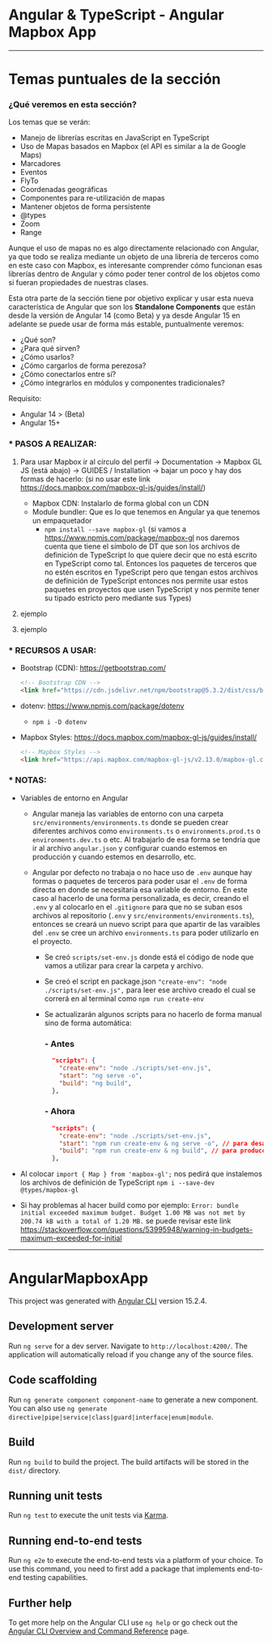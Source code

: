 # Angular & TypeScript - Angular Mapbox App

---

# Temas puntuales de la sección

### ¿Qué veremos en esta sección?

Los temas que se verán:

- Manejo de librerías escritas en JavaScript en TypeScript
- Uso de Mapas basados en Mapbox (el API es similar a la de Google Maps)
- Marcadores
- Eventos
- FlyTo
- Coordenadas geográficas
- Componentes para re-utilización de mapas
- Mantener objetos de forma persistente
- @types
- Zoom
- Range

Aunque el uso de mapas no es algo directamente relacionado con Angular, ya que todo se realiza mediante un objeto de una librería de terceros como en este caso con Mapbox, es interesante comprender cómo funcionan esas librerías dentro de Angular y cómo poder tener control de los objetos como si fueran propiedades de nuestras clases.

Esta otra parte de la sección tiene por objetivo explicar y usar esta nueva característica de Angular que son los **Standalone Components** que están desde la versión de Angular 14 (como Beta) y ya desde Angular 15 en adelante se puede usar de forma más estable, puntualmente veremos:

- ¿Qué son?
- ¿Para qué sirven?
- ¿Cómo usarlos?
- ¿Cómo cargarlos de forma perezosa?
- ¿Cómo conectarlos entre sí?
- ¿Cómo integrarlos en módulos y componentes tradicionales?

Requisito:

- Angular 14 > (Beta)
- Angular 15+

### \* PASOS A REALIZAR:

1. Para usar Mapbox ir al círculo del perfil -> Documentation -> Mapbox GL JS (está abajo) -> GUIDES / Installation -> bajar un poco y hay dos formas de hacerlo: (si no usar este link https://docs.mapbox.com/mapbox-gl-js/guides/install/)

   - Mapbox CDN: Instalarlo de forma global con un CDN
   - Module bundler: Que es lo que tenemos en Angular ya que tenemos un empaquetador
     - `npm install --save mapbox-gl` (si vamos a https://www.npmjs.com/package/mapbox-gl nos daremos cuenta que tiene el símbolo de DT que son los archivos de definición de TypeScript lo que quiere decir que no está escrito en TypeScript como tal. Entonces los paquetes de terceros que no estén escritos en TypeScript pero que tengan estos archivos de definición de TypeScript entonces nos permite usar estos paquetes en proyectos que usen TypeScript y nos permite tener su tipado estricto pero mediante sus Types)

2. ejemplo
3. ejemplo

### \* RECURSOS A USAR:

- Bootstrap (CDN): https://getbootstrap.com/

  ```html
  <!-- Bootstrap CDN -->
  <link href="https://cdn.jsdelivr.net/npm/bootstrap@5.3.2/dist/css/bootstrap.min.css" rel="stylesheet" integrity="sha384-T3c6CoIi6uLrA9TneNEoa7RxnatzjcDSCmG1MXxSR1GAsXEV/Dwwykc2MPK8M2HN" crossorigin="anonymous" />
  ```

- dotenv: https://www.npmjs.com/package/dotenv

  - `npm i -D dotenv`

- Mapbox Styles: https://docs.mapbox.com/mapbox-gl-js/guides/install/

  ```html
  <!-- Mapbox Styles -->
  <link href="https://api.mapbox.com/mapbox-gl-js/v2.13.0/mapbox-gl.css" rel="stylesheet" />
  ```

### \* NOTAS:

- Variables de entorno en Angular

  - Angular maneja las variables de entorno con una carpeta `src/environments/environments.ts` donde se pueden crear diferentes archivos como `environments.ts` o `environments.prod.ts` o `environments.dev.ts` o etc. Al trabajarlo de esa forma se tendría que ir al archivo `angular.json` y configurar cuando estemos en producción y cuando estemos en desarrollo, etc.
  - Angular por defecto no trabaja o no hace uso de `.env` aunque hay formas o paquetes de terceros para poder usar el `.env` de forma directa en donde se necesitaría esa variable de entorno. En este caso al hacerlo de una forma personalizada, es decir, creando el `.env` y al colocarlo en el `.gitignore` para que no se suban esos archivos al repositorio (`.env` y `src/environments/environments.ts`), entonces se creará un nuevo script para que apartir de las varaibles del `.env` se cree un archivo `environments.ts` para poder utilizarlo en el proyecto.

    - Se creó `scripts/set-env.js` donde está el código de node que vamos a utilizar para crear la carpeta y archivo.
    - Se creó el script en package.json `"create-env": "node ./scripts/set-env.js",` para leer ese archivo creado el cual se correrá en al terminal como `npm run create-env`
    - Se actualizarán algunos scripts para no hacerlo de forma manual sino de forma automática:

      ### - Antes

      ```json
        "scripts": {
          "create-env": "node ./scripts/set-env.js",
          "start": "ng serve -o",
          "build": "ng build",
        },
      ```

      ### - Ahora

      ```json
        "scripts": {
          "create-env": "node ./scripts/set-env.js",
          "start": "npm run create-env & ng serve -o", // para desarrollo
          "build": "npm run create-env & ng build", // para producción
        },
      ```

- Al colocar `import { Map } from 'mapbox-gl';` nos pedirá que instalemos los archivos de definición de TypeScript `npm i --save-dev @types/mapbox-gl`

- Si hay problemas al hacer build como por ejemplo: `Error: bundle initial exceeded maximum budget. Budget 1.00 MB was not met by 200.74 kB with a total of 1.20 MB.` se puede revisar este link https://stackoverflow.com/questions/53995948/warning-in-budgets-maximum-exceeded-for-initial

---

# AngularMapboxApp

This project was generated with [Angular CLI](https://github.com/angular/angular-cli) version 15.2.4.

## Development server

Run `ng serve` for a dev server. Navigate to `http://localhost:4200/`. The application will automatically reload if you change any of the source files.

## Code scaffolding

Run `ng generate component component-name` to generate a new component. You can also use `ng generate directive|pipe|service|class|guard|interface|enum|module`.

## Build

Run `ng build` to build the project. The build artifacts will be stored in the `dist/` directory.

## Running unit tests

Run `ng test` to execute the unit tests via [Karma](https://karma-runner.github.io).

## Running end-to-end tests

Run `ng e2e` to execute the end-to-end tests via a platform of your choice. To use this command, you need to first add a package that implements end-to-end testing capabilities.

## Further help

To get more help on the Angular CLI use `ng help` or go check out the [Angular CLI Overview and Command Reference](https://angular.io/cli) page.
